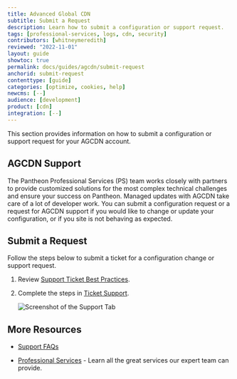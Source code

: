 ```yaml
---
title: Advanced Global CDN
subtitle: Submit a Request
description: Learn how to submit a configuration or support request.
tags: [professional-services, logs, cdn, security]
contributors: [whitneymeredith]
reviewed: "2022-11-01" 
layout: guide
showtoc: true
permalink: docs/guides/agcdn/submit-request
anchorid: submit-request
contenttype: [guide]
categories: [optimize, cookies, help]
newcms: [--]
audience: [development]
product: [cdn]
integration: [--]
---
```


This section provides information on how to submit a configuration or support request for your AGCDN account.

## AGCDN Support

The Pantheon Professional Services (PS) team works closely with partners to provide customized solutions for the most complex technical challenges and ensure your success on Pantheon. Managed updates with AGCDN take care of a lot of developer work. You can submit a configuration request or a request for AGCDN support if you would like to change or update your configuration, or if you site is not behaving as expected.

## Submit a Request

Follow the steps below to submit a ticket for a configuration change or support request.

1. Review [Support Ticket Best Practices](/guides/support/support-ticket/#best-practices).

1. Complete the steps in [Ticket Support](/guides/support/contact-support/#ticket-support). 

    ![Screenshot of the Support Tab](../../../images/dashboard/support-tab.png)

## More Resources

- [Support FAQs](/guides/support/faq/)

- [Professional Services](/guides/professional-services) - Learn all the great services our expert team can provide.